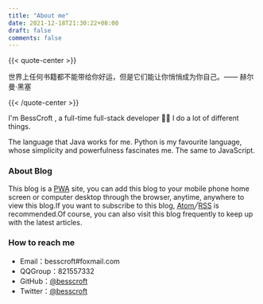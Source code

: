 ```yaml
---
title: "About me"
date: 2021-12-18T21:30:22+08:00
draft: false
comments: false
---
```


{{< quote-center >}}

世界上任何书籍都不能带给你好运，但是它们能让你悄悄成为你自己。—— 赫尔曼·黑塞

{{< /quote-center >}}

I'm BessCroft , a full-time full-stack developer 👨‍💻 I do a lot of different things.

The language that Java works for me. Python is my favourite language, whose simplicity and powerfulness fascinates me. The same to JavaScript.

### About Blog

This blog is a [PWA](https://developers.google.com/web/progressive-web-apps/) site, you can add this blog to your mobile phone home screen or computer desktop through the browser, anytime, anywhere to view this blog.If you want to subscribe to this blog, [Atom](https://io-oi.me/atom.xml)╱[RSS](https://io-oi.me/rss.xml) is recommended.Of course, you can also visit this blog frequently to keep up with the latest articles.

### How to reach me

- Email：besscroft#foxmail.com
- QQGroup：821557332
- GitHub：[@besscroft](https://github.com/besscroft)
- Twitter：[@besscroft](https://twitter.com/besscroft)
